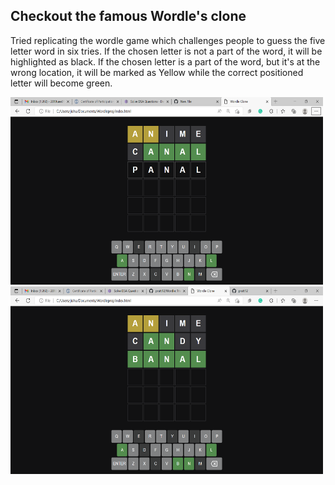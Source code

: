 ## Checkout the famous Wordle's clone
Tried replicating the wordle game which challenges people to guess the five letter word in six tries. If the chosen letter is not a part of the word, it will be highlighted as black.
If the chosen letter is a part of the word, but it's at the wrong location, it will be marked as Yellow while the correct positioned letter will become green. 

<img src="https://github.com/pratt12/Wordle/blob/main/Demos1.png" width="500" height="300"/> <br/>
<img src="https://github.com/pratt12/Wordle/blob/main/Demo_2.png" width="500" height="300"/> <br/>
